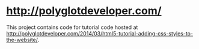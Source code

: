 http://polyglotdeveloper.com/
=============================================

This project contains code for tutorial code hosted at http://polyglotdeveloper.com/2014/03/html5-tutorial-adding-css-styles-to-the-website/.